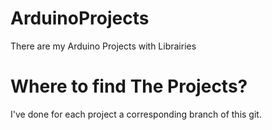 # ArduinoProjects
There are my Arduino Projects with Librairies

# Where to find The Projects?
I've done for each project a corresponding branch of this git.
